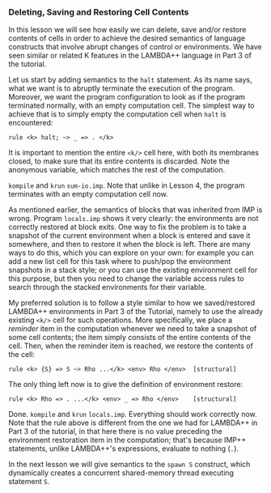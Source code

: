 <!-- Copyright (c) 2010-2014 K Team. All Rights Reserved. -->

### Deleting, Saving and Restoring Cell Contents

In this lesson we will see how easily we can delete, save and/or restore
contents of cells in order to achieve the desired semantics of language
constructs that involve abrupt changes of control or environments.  We have
seen similar or related K features in the LAMBDA++ language in Part 3 of the tutorial.

Let us start by adding semantics to the `halt` statement.  As its name says,
what we want is to abruptly terminate the execution of the program.  Moreover,
we want the program configuration to look as if the program terminated
normally, with an empty computation cell.  The simplest way to achieve that is
to simply empty the computation cell when `halt` is encountered:

    rule <k> halt; ~> _ => . </k>

It is important to mention the entire `<k/>` cell here, with both its membranes
closed, to make sure that its entire contents is discarded.  Note the
anonymous variable, which matches the rest of the computation.

`kompile` and `krun` `sum-io.imp`.  Note that unlike in Lesson 4, the program
terminates with an empty computation cell now.

As mentioned earlier, the semantics of blocks that was inherited from IMP is
wrong.  Program `locals.imp` shows it very clearly: the environments are not
correctly restored at block exits.  One way to fix the problem is to take
a snapshot of the current environment when a block is entered and save it
somewhere, and then to restore it when the block is left.  There are many
ways to do this, which you can explore on your own: for example you can add
a new list cell for this task where to push/pop the environment snapshots in
a stack style; or you can use the existing environment cell for this purpose,
but then you need to change the variable access rules to search through the
stacked environments for their variable.

My preferred solution is to follow a style similar to how we saved/restored
LAMBDA++ environments in Part 3 of the Tutorial, namely to use the already
existing `<k/>` cell for such operations.  More specifically, we place a
*reminder* item in the computation whenever we need to take a snapshot of
some cell contents; the item simply consists of the entire contents of the cell.
Then, when the reminder item is reached, we restore the contents of the cell:

    rule <k> {S} => S ~> Rho ...</k> <env> Rho </env>  [structural]

The only thing left now is to give the definition of environment restore:

    rule <k> Rho => . ...</k> <env> _ => Rho </env>    [structural]

Done.  `kompile` and `krun` `locals.imp`.  Everything should work correctly now.
Note that the rule above is different from the one we had for LAMBDA++ in
Part 3 of the tutorial, in that here there is no value preceding the environment
restoration item in the computation; that's because IMP++ statements,
unlike LAMBDA++'s expressions, evaluate to nothing (`.`).

In the next lesson we will give semantics to the `spawn S` construct, which
dynamically creates a concurrent shared-memory thread executing statement `S`.
